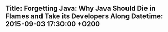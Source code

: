 Title: Forgetting Java: Why Java Should Die in Flames and Take its Developers Along
Datetime: 2015-09-03 17:30:00 +0200
-----------------
